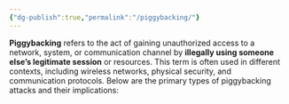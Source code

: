 ```yaml
---
{"dg-publish":true,"permalink":"/piggybacking/"}
---
```



**Piggybacking** refers to the act of gaining unauthorized access to a network, system, or communication channel by **illegally using someone else’s legitimate session** or resources. This term is often used in different contexts, including wireless networks, physical security, and communication protocols. Below are the primary types of piggybacking attacks and their implications: